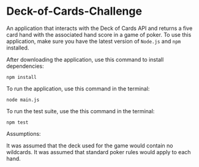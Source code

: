 # Deck-of-Cards-Challenge
An application that interacts with the Deck of Cards API and returns a five card hand with the associated hand score in a game of poker.
To use this application, make sure you have the latest version of ```Node.js``` and ```npm``` installed.

After downloading the application, use this command to install dependencies: 

```npm install```

To run the application, use this command in the terminal:

```node main.js```

To run the test suite, use the this command in the terminal:

```npm test```

Assumptions: 

It was assumed that the deck used for the game would contain no wildcards. It was assumed that standard poker rules would apply to each hand.
